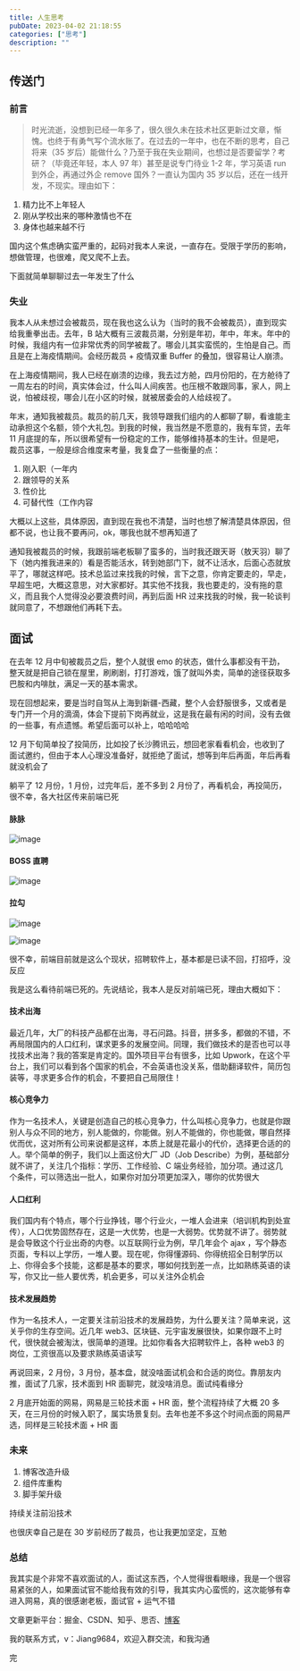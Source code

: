 ```yaml
---
title: 人生思考
pubDate: 2023-04-02 21:18:55
categories: ["思考"]
description: ""
---
```


## 传送门

### 前言

> 时光流逝，没想到已经一年多了，很久很久未在技术社区更新过文章，惭愧。也终于有勇气写个流水账了。在过去的一年中，也在不断的思考，自己将来（35 岁后）能做什么？乃至于我在失业期间，也想过是否要留学？考研？（毕竟还年轻，本人 97 年）甚至是说专门待业 1-2 年，学习英语 run 到外企，再通过外企 remove 国外？一直认为国内 35 岁以后，还在一线开发，不现实。理由如下：

1. 精力比不上年轻人
2. 刚从学校出来的哪种激情也不在
3. 身体也越来越不行

国内这个焦虑确实蛮严重的，起码对我本人来说，一直存在。受限于学历的影响， 想做管理，也很难，爬又爬不上去。

下面就简单聊聊过去一年发生了什么

### 失业

我本人从未想过会被裁员，现在我也这么认为（当时的我不会被裁员），直到现实给我重拳出击。去年，B 站大概有三波裁员潮，分别是年初，年中，年末。年中的时候，我组内有一位非常优秀的同学被裁了。哪会儿其实蛮慌的，生怕是自己。而且是在上海疫情期间。会经历裁员 + 疫情双重 Buffer 的叠加，很容易让人崩溃。

在上海疫情期间，我人已经在崩溃的边缘，我去过方舱，四月份阳的，在方舱待了一周左右的时间，真实体会过，什么叫人间疾苦。也压根不敢跟同事，家人，网上说，怕被歧视，哪会儿在小区的时候，就被居委会的人给歧视了。

年末，通知我被裁员。裁员的前几天，我领导跟我们组内的人都聊了聊，看谁能主动承担这个名额，领个大礼包。到我的时候，我当然是不愿意的，我有车贷，去年 11 月底提的车，所以很希望有一份稳定的工作，能够维持基本的生计。但是吧，裁员这事，一般是综合维度来考量，我复盘了一些衡量的点：

1. 刚入职（一年内
2. 跟领导的关系
3. 性价比
4. 可替代性（工作内容

大概以上这些，具体原因，直到现在我也不清楚，当时也想了解清楚具体原因，但都不说，也让我不要再问，ok，哪我也就不想再知道了

通知我被裁员的时候，我跟前端老板聊了蛮多的，当时我还跟天哥（敖天羽）聊了下（她内推我进来的）看是否能活水，转到她部门下，就不让活水，后面心态就放平了，哪就这样吧。技术总监过来找我的时候，言下之意，你肯定要走的，早走，早超生吧，大概这意思，对大家都好。其实他不找我，我也要走的，没有拖的意义，而且我个人觉得没必要浪费时间，再到后面 HR 过来找我的时候，我一轮谈判就同意了，不想跟他们再耗下去。

## 面试

在去年 12 月中旬被裁员之后，整个人就很 emo 的状态，做什么事都没有干劲，整天就是把自己锁在屋里，刷刷剧，打打游戏，饿了就叫外卖，简单的途径获取多巴胺和内啡肽，满足一天的基本需求。

现在回想起来，要是当时自驾从上海到新疆-西藏，整个人会舒服很多，又或者是专门开一个月的滴滴，体会下提前下岗再就业，这是我在最有闲的时间，没有去做的一些事，有点遗憾。希望后面可以补上，哈哈哈哈

12 月下旬简单投了投简历，比如投了长沙腾讯云，想回老家看看机会，也收到了面试邀约，但由于本人心理没准备好，就拒绝了面试，想等到年后再面，年后再看就没机会了

躺平了 12 月份，1 月份，过完年后，差不多到 2 月份了，再看机会，再投简历，很不幸，各大社区传来前端已死

#### 脉脉

![image](https://user-images.githubusercontent.com/16217324/229353100-f3fed57d-25a9-49d3-8db6-185c131678fb.png)

#### BOSS 直聘

![image](https://user-images.githubusercontent.com/16217324/229352982-b18540d9-3857-4c61-aa54-8e9787602584.png)

#### 拉勾

![image](https://user-images.githubusercontent.com/16217324/229353058-4f426c10-5d0c-45f7-993f-6acc32c6d8c2.png)

![image](https://user-images.githubusercontent.com/16217324/229353160-3850d4f5-2360-40c7-9ec0-7643ae2c53ef.png)

很不幸，前端目前就是这么个现状，招聘软件上，基本都是已读不回，打招呼，没反应

我是这么看待前端已死的。先说结论，我本人是反对前端已死，理由大概如下：

#### 技术出海

最近几年，大厂的科技产品都在出海，寻石问路。抖音，拼多多，都做的不错，不再局限国内的人口红利，谋求更多的发展空间。同理，我们做技术的是否也可以寻找技术出海？我的答案是肯定的。国外项目平台有很多，比如 Upwork，在这个平台上，我们可以看到各个国家的机会，不会英语也没关系，借助翻译软件，简历包装等，寻求更多合作的机会，不要把自己局限住！

#### 核心竞争力

作为一名技术人，关键是创造自己的核心竞争力，什么叫核心竞争力，也就是你跟别人与众不同的地方，别人能做的，你能做。别人不能做的，你也能做，哪自然择优而优，这对所有公司来说都是这样，本质上就是花最小的代价，选择更合适的的人。举个简单的例子，我们以上面这份大厂 JD（Job Describe）为例，基础部分就不讲了，关注几个指标：学历、工作经验、C 端业务经验，加分项。通过这几个条件，可以筛选出一批人，如果你对加分项更加深入，哪你的优势很大

#### 人口红利

我们国内有个特点，哪个行业挣钱，哪个行业火，一堆人会进来（培训机构到处宣传），人口优势固然存在，这是一大优势，也是一大弱势。优势就不讲了。弱势就是会导致这个行业出奇的内卷。以互联网行业为例，早几年会个 ajax ，写个静态页面，专科以上学历，一堆人要。现在呢，你得懂源码、你得统招全日制学历以上、你得会多个技能，这都是基本的要求，哪如何找到差一点，比如熟练英语的读写，你又比一些人要优秀，机会更多，可以关注外企机会

#### 技术发展趋势

作为一名技术人，一定要关注前沿技术的发展趋势，为什么要关注？简单来说，这关乎你的生存空间。近几年 web3、区块链、元宇宙发展很快，如果你跟不上时代，很快就会被淘汰，很简单的道理。比如你看各大招聘软件上，各种 web3 的岗位，工资很高以及要求熟练英语读写

再说回来，2 月份，3 月份，基本盘，就没啥面试机会和合适的岗位。靠朋友内推，面试了几家，技术面到 HR 面聊完，就没啥消息。面试纯看缘分

2 月底开始面的网易，网易是三轮技术面 + HR 面，整个流程持续了大概 20 多天，在三月份的时候入职了，属实场景复刻。去年也差不多这个时间点面的网易严选，同样是三轮技术面 + HR 面

### 未来

1. 博客改造升级
2. 组件库重构
3. 脚手架升级

持续关注前沿技术

也很庆幸自己是在 30 岁前经历了裁员，也让我更加坚定，互勉

### 总结

我其实是个非常不喜欢面试的人，面试这东西，个人觉得很看眼缘，我是一个很容易紧张的人，如果面试官不能给我有效的引导，我其实内心蛮慌的，这次能够有幸进入网易，真的很感谢老板，面试官 + 运气不错

文章更新平台：掘金、CSDN、知乎、思否、[博客](https://github.com/xuya227939/blog)

我的联系方式，v：Jiang9684，欢迎入群交流，和我沟通

完
